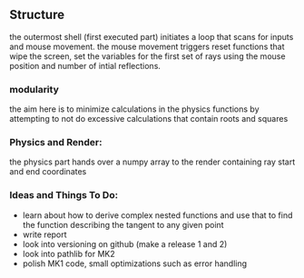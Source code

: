 ## Structure
the outermost shell (first executed part) initiates a loop that scans for inputs and mouse movement.
the mouse movement triggers reset functions that wipe the screen, set the variables for the first set of rays using 
the mouse position and number of intial reflections.

### modularity
the aim here is to minimize calculations in the physics functions by attempting to not do excessive calculations that contain roots and squares


### Physics and Render: 
the physics part hands over a numpy array to the render containing ray start and end coordinates

### Ideas and Things To Do:
- learn about how to derive complex nested functions and use that to find the function describing the tangent to any given point
- write report
- look into versioning on github (make a release 1 and 2)
- look into pathlib for MK2
- polish MK1 code, small optimizations such as error handling
